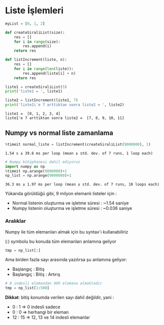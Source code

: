 
# Liste İşlemleri


```python
myList = [0, 1, 2]
```


```python
def createSiraliList(size):
    res = []
    for i in range(size):
        res.append(i)
    return res
```


```python
def listIncrement(liste, n):
    res = []
    for i in range(len(liste)):
        res.append(liste[i] + n)
    return res
```


```python
liste1 = createSiraliList(5)
print('liste1 = ', liste1)

liste2 = listIncrement(liste1, 7)
print('liste1\'e 7 arttiktan sonra liste2 = ', liste2)
```

    liste1 =  [0, 1, 2, 3, 4]
    liste1'e 7 arttiktan sonra liste2 =  [7, 8, 9, 10, 11]


## Numpy vs normal liste zamanlama


```python
%timeit normal_liste = listIncrement(createSiraliList(9000000), 1)
```

    1.54 s ± 39.6 ms per loop (mean ± std. dev. of 7 runs, 1 loop each)



```python
# Numpy kütüphanesi dahil ediyoruz
import numpy as np
%timeit np.arange(9000000)+1
np_list = np.arange(9000000)+1
```

    36.3 ms ± 1.97 ms per loop (mean ± std. dev. of 7 runs, 10 loops each)


Yükarıda görüldüğü gibi, 9 milyon elemanlı listeler için :
* Normal listenin oluşturma ve işletme süresi : ~1.54 saniye
* Numpy listenin oluşturma ve işletme süresi : ~0.036 saniye

### Aralıklar
Numpy ile tüm elemanları almak için bu syntax'ı kullanabiliriz 

(:) symbolu bu konuda tüm elemanları anlamına geliyor


```python
tmp = np_list[:]
```

Ama birden fazla sayı arasında yazılırsa şu anlamına geliyor:
+ Başlangıç : Bitiş
+ Başlangıç : Bitiş : Artırış


```python
# 0 indesli elemandan 499 elemana almaktadir
tmp = np_list[1:500] 
```

**Dikkat**: bitiş konumda verilen sayı dahil değildir, yani :
*    0  : 1   => 0 indesli sadece
*    0  : 0   => herhangi bir eleman
*    12 : 15 => 12, 13 ve 14 indesli elemanlar

